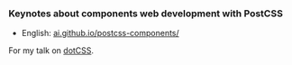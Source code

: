### Keynotes about components web development with PostCSS

* English: [ai.github.io/postcss-components/](http://ai.github.io/postcss-components/)

For my talk on [dotCSS](http://www.dotcss.io/).
